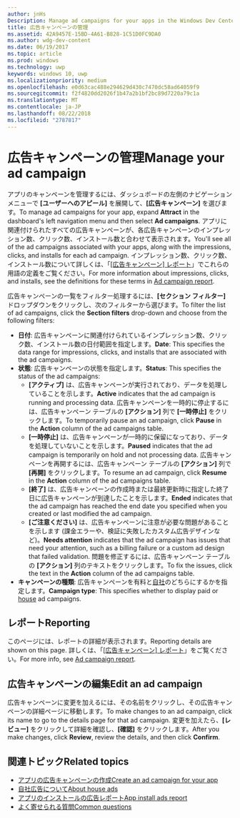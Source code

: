 ```yaml
---
author: jnHs
Description: Manage ad campaigns for your apps in the Windows Dev Center dashboard.
title: 広告キャンペーンの管理
ms.assetid: 42A9457E-15BD-4A61-B828-1C51D0FC9DA0
ms.author: wdg-dev-content
ms.date: 06/19/2017
ms.topic: article
ms.prod: windows
ms.technology: uwp
keywords: windows 10, uwp
ms.localizationpriority: medium
ms.openlocfilehash: e0d63cac488e294629d430c7470dc58ad64059f9
ms.sourcegitcommit: f2f4820dd2026f1b47a2b1bf2bc89d7220a79c1a
ms.translationtype: MT
ms.contentlocale: ja-JP
ms.lasthandoff: 08/22/2018
ms.locfileid: "2787817"
---
```

# <a name="manage-your-ad-campaign"></a><span data-ttu-id="d02ef-103">広告キャンペーンの管理</span><span class="sxs-lookup"><span data-stu-id="d02ef-103">Manage your ad campaign</span></span>


<span data-ttu-id="d02ef-104">アプリのキャンペーンを管理するには、ダッシュボードの左側のナビゲーション メニューで **[ユーザーへのアピール]** を展開して、**[広告キャンペーン]** を選びます。</span><span class="sxs-lookup"><span data-stu-id="d02ef-104">To manage ad campaigns for your app, expand **Attract** in the dashboard's left navigation menu and then select **Ad campaigns**.</span></span> <span data-ttu-id="d02ef-105">アプリに関連付けられたすべての広告キャンペーンが、各広告キャンペーンのインプレッション数、クリック数、インストール数と合わせて表示されます。</span><span class="sxs-lookup"><span data-stu-id="d02ef-105">You'll see all of the ad campaigns associated with your apps, along with the impressions, clicks, and installs for each ad campaign.</span></span> <span data-ttu-id="d02ef-106">インプレッション数、クリック数、インストール数について詳しくは、「[[広告キャンペーン] レポート](promote-your-app-report.md)」でこれらの用語の定義をご覧ください。</span><span class="sxs-lookup"><span data-stu-id="d02ef-106">For more information about impressions, clicks, and installs, see the definitions for these terms in [Ad campaign report](promote-your-app-report.md).</span></span>

<span data-ttu-id="d02ef-107">広告キャンペーンの一覧をフィルター処理するには、**[セクション フィルター]** ドロップダウンをクリックし、次のフィルターから選びます。</span><span class="sxs-lookup"><span data-stu-id="d02ef-107">To filter the list of ad campaigns, click the **Section filters** drop-down and choose from the following filters:</span></span>

-   <span data-ttu-id="d02ef-108">**日付**: 広告キャンペーンに関連付けられているインプレッション数、クリック数、インストール数の日付範囲を指定します。</span><span class="sxs-lookup"><span data-stu-id="d02ef-108">**Date**: This specifies the data range for impressions, clicks, and installs that are associated with the ad campaigns.</span></span>
-   <span data-ttu-id="d02ef-109">**状態**: 広告キャンペーンの状態を指定します。</span><span class="sxs-lookup"><span data-stu-id="d02ef-109">**Status**: This specifies the status of the ad campaigns:</span></span>
    -   <span data-ttu-id="d02ef-110">**[アクティブ]** は、広告キャンペーンが実行されており、データを処理していることを示します。</span><span class="sxs-lookup"><span data-stu-id="d02ef-110">**Active** indicates that the ad campaign is running and processing data.</span></span> <span data-ttu-id="d02ef-111">広告キャンペーンを一時的に停止するには、広告キャンペーン テーブルの **[アクション]** 列で **[一時停止]** をクリックします。</span><span class="sxs-lookup"><span data-stu-id="d02ef-111">To temporarily pause an ad campaign, click **Pause** in the **Action** column of the ad campaigns table.</span></span>
    -   <span data-ttu-id="d02ef-112">**[一時停止]** は、広告キャンペーンが一時的に保留になっており、データを処理していないことを示します。</span><span class="sxs-lookup"><span data-stu-id="d02ef-112">**Paused** indicates that the ad campaign is temporarily on hold and not processing data.</span></span> <span data-ttu-id="d02ef-113">広告キャンペーンを再開するには、広告キャンペーン テーブルの **[アクション]** 列で **[再開]** をクリックします。</span><span class="sxs-lookup"><span data-stu-id="d02ef-113">To resume an ad campaign, click **Resume** in the **Action** column of the ad campaigns table.</span></span>
    -   <span data-ttu-id="d02ef-114">**[終了]** は、広告キャンペーンの作成時または最終更新時に指定した終了日に広告キャンペーンが到達したことを示します。</span><span class="sxs-lookup"><span data-stu-id="d02ef-114">**Ended** indicates that the ad campaign has reached the end date you specified when you created or last modified the ad campaign.</span></span>
    -   <span data-ttu-id="d02ef-115">**[ご注意ください]** は、広告キャンペーンに注意が必要な問題があることを示します (課金エラーや、検証に失敗したカスタム広告デザインなど)。</span><span class="sxs-lookup"><span data-stu-id="d02ef-115">**Needs attention** indicates that the ad campaign has issues that need your attention, such as a billing failure or a custom ad design that failed validation.</span></span> <span data-ttu-id="d02ef-116">問題を修正するには、広告キャンペーン テーブルの **[アクション]** 列のテキストをクリックします。</span><span class="sxs-lookup"><span data-stu-id="d02ef-116">To fix the issues, click the text in the **Action** column of the ad campaigns table.</span></span>
-   <span data-ttu-id="d02ef-117">**キャンペーンの種類**: 広告キャンペーンを有料と[自社](about-house-ads.md)のどちらにするかを指定します。</span><span class="sxs-lookup"><span data-stu-id="d02ef-117">**Campaign type**: This specifies whether to display paid or [house](about-house-ads.md) ad campaigns.</span></span>

## <a name="reporting"></a><span data-ttu-id="d02ef-118">レポート</span><span class="sxs-lookup"><span data-stu-id="d02ef-118">Reporting</span></span>


<span data-ttu-id="d02ef-119">このページには、レポートの詳細が表示されます。</span><span class="sxs-lookup"><span data-stu-id="d02ef-119">Reporting details are shown on this page.</span></span> <span data-ttu-id="d02ef-120">詳しくは、「[[広告キャンペーン] レポート](promote-your-app-report.md)」をご覧ください。</span><span class="sxs-lookup"><span data-stu-id="d02ef-120">For more info, see [Ad campaign report](promote-your-app-report.md).</span></span>


## <a name="edit-an-ad-campaign"></a><span data-ttu-id="d02ef-121">広告キャンペーンの編集</span><span class="sxs-lookup"><span data-stu-id="d02ef-121">Edit an ad campaign</span></span>

<span data-ttu-id="d02ef-122">広告キャンペーンに変更を加えるには、その名前をクリックし、その広告キャンペーンの詳細ページに移動します。</span><span class="sxs-lookup"><span data-stu-id="d02ef-122">To make changes to an ad campaign, click its name to go to the details page for that ad campaign.</span></span> <span data-ttu-id="d02ef-123">変更を加えたら、**[レビュー]** をクリックして詳細を確認し、**[確認]** をクリックします。</span><span class="sxs-lookup"><span data-stu-id="d02ef-123">After you make changes, click **Review**, review the details, and then click **Confirm**.</span></span>


## <a name="related-topics"></a><span data-ttu-id="d02ef-124">関連トピック</span><span class="sxs-lookup"><span data-stu-id="d02ef-124">Related topics</span></span>


* [<span data-ttu-id="d02ef-125">アプリの広告キャンペーンの作成</span><span class="sxs-lookup"><span data-stu-id="d02ef-125">Create an ad campaign for your app</span></span>](create-an-ad-campaign-for-your-app.md)
* [<span data-ttu-id="d02ef-126">自社広告について</span><span class="sxs-lookup"><span data-stu-id="d02ef-126">About house ads</span></span>](about-house-ads.md)
* [<span data-ttu-id="d02ef-127">アプリのインストールの広告レポート</span><span class="sxs-lookup"><span data-stu-id="d02ef-127">App install ads report</span></span>](app-install-ads-reports.md)
* [<span data-ttu-id="d02ef-128">よく寄せられる質問</span><span class="sxs-lookup"><span data-stu-id="d02ef-128">Common questions</span></span>](common-questions.md)
 

 




